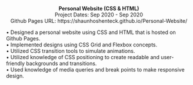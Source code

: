 <p align="center">
  <span><strong>Personal Website (CSS & HTML)</strong></span>
  <br>
  <span>Project Dates: Sep 2020 - Sep 2020</span>
  <br>
  <span>Github Pages URL: https://shaunhoshenteck.github.io/Personal-Website/</span>
</p>
• Designed a personal website using CSS and HTML that is hosted on Github Pages.
 <br>
• Implemented designs using CSS Grid and Flexbox concepts.
 <br>
• Utilized CSS transition tools to simulate animations.
<br>
• Utilized knowledge of CSS positioning to create readable and user-friendly backgrounds and transitions.
<br>
• Used knowledge of media queries and break points to make responsive design.

